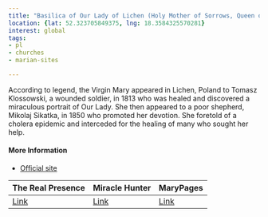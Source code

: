 ```yaml
---
title: "Basilica of Our Lady of Lichen (Holy Mother of Sorrows, Queen of Poland)"
location: {lat: 52.323705849375, lng: 18.3584325570281}
interest: global
tags:
- pl
- churches
- marian-sites

---
```



According to legend, the Virgin Mary appeared in Lichen, Poland to Tomasz Klossowski, a wounded soldier, in 1813 who was healed and discovered a miraculous portrait of Our Lady.  She then appeared to a poor shepherd, Mikolaj Sikatka, in 1850 who promoted her devotion.  She foretold of a cholera epidemic and interceded for the healing of many who sought her help.

#### More Information

* [Official site](https://www.lichen.pl/)


| The Real Presence | Miracle Hunter | MaryPages |
| --- | --- | --- |
| [Link](http://www.therealpresence.org/eucharst/misc/BVM/110_LICHEN_96x96.pdf) | [Link](http://www.miraclehunter.com/marian_apparitions/approved_apparitions/gietrzwald/index.html) | [Link](https://www.marypages.com/lichen-(poland)-holy-mother-of-sorrow-en.html) |





